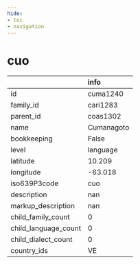 ```yaml
---
hide:
- toc
- navigation
---
```

# cuo
|                      | info       |
|:---------------------|:-----------|
| id                   | cuma1240   |
| family_id            | cari1283   |
| parent_id            | coas1302   |
| name                 | Cumanagoto |
| bookkeeping          | False      |
| level                | language   |
| latitude             | 10.209     |
| longitude            | -63.018    |
| iso639P3code         | cuo        |
| description          | nan        |
| markup_description   | nan        |
| child_family_count   | 0          |
| child_language_count | 0          |
| child_dialect_count  | 0          |
| country_ids          | VE         |